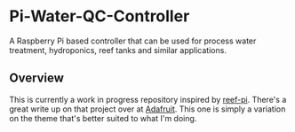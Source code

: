 # Pi-Water-QC-Controller
A Raspberry Pi based  controller that can be used for process water treatment, hydroponics, reef tanks and similar applications.

## Overview
This is currently a work in progress repository inspired by [reef-pi](https://github.com/reef-pi/reef-pi). There's a great write up on that project over at [Adafruit](https://learn.adafruit.com/search?q=reef-pi). This one is simply a variation on the theme that's better suited to what I'm doing.




